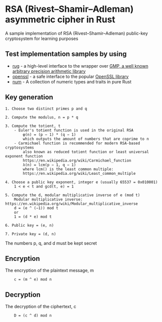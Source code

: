 # RSA (Rivest–Shamir–Adleman) asymmetric cipher in Rust

A sample implementation of RSA (Rivest–Shamir–Adleman) public-key cryptosystem for learning purposes

## Test implementation samples by using

- [rug](https://crates.io/crates/rug) - a high-level interface to the wrapper over [GMP,  a well known arbitrary precision arithmetic library](https://gmplib.org/)
- [openssl](https://crates.io/crates/openssl) - a safe interface to the popular [OpenSSL library](https://www.openssl.org/)
- [num](https://crates.io/crates/num) - A collection of numeric types and traits in pure Rust

## Key generation

```text
1. Choose two distinct primes p and q

2. Compute the modulus, n = p * q

3. Compute the totient, t
    - Euler's totient function is used in the original RSA
        φ(n) = (p − 1) * (q − 1)
        which outputs the amount of numbers that are coprime to n
    - Carmichael function is recommended for modern RSA-based cryptosystems
        also known as reduced totient function or least universal exponent function
        https://en.wikipedia.org/wiki/Carmichael_function
        λ(n) = lcm(p − 1, q − 1)
        where lcm() is the least common multiple:
        https://en.wikipedia.org/wiki/Least_common_multiple

4. Choose a public key exponent, integer e (usually 65537 = 0x010001)
    1 < e < t and gcd(t, e) = 1

5. Compute the d, modular multiplicative inverse of e (mod t)
    Modular multiplicative inverse: https://en.wikipedia.org/wiki/Modular_multiplicative_inverse
    d = (e ^ (−1)) mod t
    or 
    1 = (d * e) mod t

6. Public key = (e, n)

7. Private key = (d, n)
```

The numbers p, q, and d must be kept secret

## Encryption

The encryption of the plaintext message, m

```text
    c = (m ^ e) mod n
```

## Decryption

The decryption of the ciphertext, c

```text
    D = (c ^ d) mod n
```
